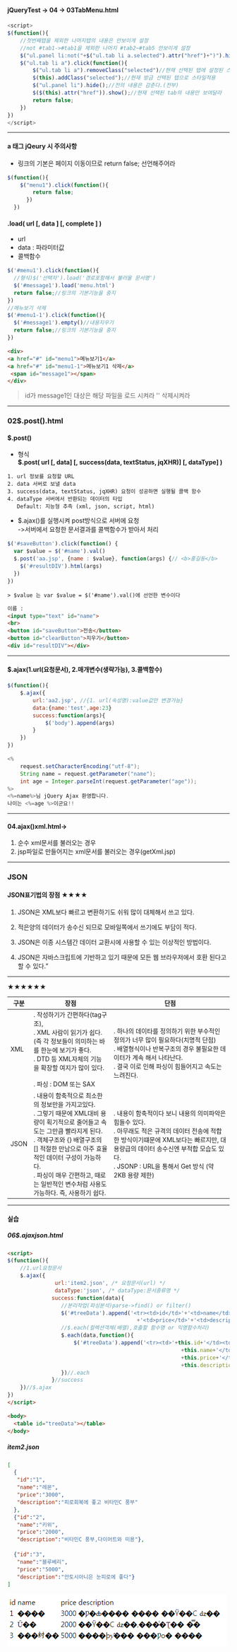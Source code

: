 #### jQueryTest -> 04 -> 03TabMenu.html

```js
<script>
$(function(){
    //첫번째탭을 제외한 나머지탭의 내용은 안보이게 설정
    //not #tab1->#tab1을 제외한 나머지 #tab2~#tab5 안보이게 설정
    $("ul.panel li:not("+$("ul.tab li a.selected").attr("href")+")").hide()
    $("ul.tab li a").click(function(){
        $("ul.tab li a").removeClass("selected")//현재 선택된 탭에 설정된 스타일해제
        $(this).addClass("selected");//현재 방금 선택된 탭으로 스타일적용
        $("ul.panel li").hide();//전의 내용은 감춘다.(전부)
        $($(this).attr("href")).show();//현재 선택된 tab의 내용만 보여달라
        return false;
    })
})
</script>
```

---

#### a 태그 jQeury 시 주의사항

-	링크의 기본은 페이지 이동이므로 return false; 선언해주어라

```js
$(function(){
    $("menu1").click(function(){
        return false;
      })
  })
```

#### .load( url [, data ] [, complete ] )

-	url
-	data : 파라미터값
-	콜백함수

```js
$('#menu1').click(function(){
  //형식)$('선택자').load('경로포함해서 불러올 문서명')
  $('#message1').load('menu.html')
  return false;//링크의 기본기능을 중지
})
//메뉴보기 삭제
$('#menu1-1').click(function(){
  $('#message1').empty()//내용지우기
  return false;//링크의 기본기능을 중지
})
```

```html
<div>
<a href="#" id="menu1">메뉴보기1</a>
<a href="#" id="menu1-1">메뉴보기1 삭제</a>
 <span id="message1"></span>
</div>
```

> id가 message1인 대상은 해당 파일을 로드 시켜라 '' 삭제시켜라

---

### 02$.post().html

#### $.post()

-	형식<br> **$.post( url [, data] [, success(data, textStatus, jqXHR)] [, dataType] )**

```
1. url 정보를 요청할 URL
2. data 서버로 보낼 data
3. success(data, textStatus, jqXHR) 요청이 성공하면 실행될 콜백 함수
4. dataType 서버에서 반환되는 데이터의 타입
   Default: 지능형 추측 (xml, json, script, html)
```

-	$.ajax()를 실행시켜 post방식으로 서버에 요청 <br> ->서버에서 요청한 문서결과를 콜백함수가 받아서 처리

```js
$('#saveButton').click(function() {
  var $value = $('#name').val()
  $.post('aa.jsp', {name : $value}, function(args) {// <b>홍길동</b>
    $('#resultDIV').html(args)
  })
})
```

```
> $value 는 var $value = $('#name').val()에 선언한 변수이다
```

```html
이름 :
<input type="text" id="name">
<br>
<button id="saveButton">전송</button>
<button id="clearButton">지우기</button>
<div id="resultDIV"></div>
```

---

#### $.ajax(1.url(요청문서), 2.매개변수(생략가능), 3.콜백함수)

```js
$(function(){
    $.ajax({
        url:'aa2.jsp', //{1. url(속성명):value값만 변경가능}
        data:{name:'test',age:23}
        success:function(args){
            $('body').append(args)
        }
    })
})
```

```java
<%
    request.setCharacterEncoding("utf-8");
    String name = request.getParameter("name");
    int age = Integer.parseInt(request.getParameter("age"));
%>
<%=name%>님 jQuery Ajax 환영합니다.
나이는 <%=age %>이군요!!
```

---

#### 04.ajax()xml.html->

1.	순수 xml문서를 불러오는 경우
2.	jsp파일로 만들어지는 xml문서를 불러오는 경우(getXml.jsp)

---

### JSON

#### JSON표기법의 장점 ★★★★

1.	JSON은 XML보다 빠르고 변환하기도 쉬워 많이 대체해서 쓰고 있다.
2.	적은양의 데이터가 송수신 되므로 모바일쪽에서 쓰기에도 부담이 적다.

3.	JSON은 이종 시스템간 데이터 교환시에 사용할 수 있는 이상적인 방법이다.

4.	JSON은 자바스크립트에 기반하고 있기 때문에 모든 웹 브라우저에서 호환 된다고 할 수 있다.”

---

★★★★★★

| 구분 | 장점                                                                                                                                                                                                                                                                                                                     | 단점                                                                                                                                                                                                                                             |
|------|--------------------------------------------------------------------------------------------------------------------------------------------------------------------------------------------------------------------------------------------------------------------------------------------------------------------------|--------------------------------------------------------------------------------------------------------------------------------------------------------------------------------------------------------------------------------------------------|
| XML  | . 작성하기가 간편하다(tag구조),<br>. XML 사람이 읽기가 쉽다.<br>(즉 각 정보들이 의미하는 바를 한눈에 보기가 좋다.<br>. DTD 등 XML자체의 기능을 확장할 여지가 많이 있다.<br><br>. 파싱 : DOM 또는 SAX                                                                                                                     | <br>. 하나의 데이타를 정의하기 위한 부수적인 정의가 너무 많이 필요하다(치명적 단점)<br>. 배열형식이나 반복구조의 경우 불필요한 데이터가 계속 해서 나타난다.<br>. 결국 이로 인해 파싱이 힘들어지고 속도는 느려진다.                               |
| JSON | . 내용이 함축적으로 최소한의 정보만을 가지고있다.<br>. 그렇기 때문에 XML대비 용량이 획기적으로 줄어들고 속도는 그만큼 빨라지게 된다.<br>. 객체구조와 {} 배열구조의 [] 적절한 만남으로 아주 효율적인 데이터 구성이 가능하다. <br>. 파싱이 매우 간편하고, 때로는 일반적인 변수처럼 사용도 가능하다. 즉, 사용하기 쉽다.<br> | . 내용이 함축적이다 보니 내용의 의미파악은 힘들수 있다. <br>. 아무래도 적은 규격의 데이터 전송에 적합한 방식이기떄문에 XML보다는 빠르지만, 대용량급의 데이터 송수신엔 부적합 모습도 있다. <br>. JSONP : URL을 통해서 Get 방식 (약 2KB 용량 제한) |

---

#### 실습

##### 06$.ajaxjson.html

```html
<script>
$(function(){
    //1.url요청문서
    $.ajax({
               url:'item2.json', /* 요청문서(url) */
               dataType:'json', /* dataType:문서종류명 */
              success:function(data){
                 //분리작업(파싱분석)parse->find() or filter()
                 $('#treeData').append('<tr><td>id</td>'+'<td>name</td>'
                                         +'<td>price</td>'+'<td>description</td></tr>')
                 //$.each(컬렉션객체(배열),호출할 함수명 or 익명함수처리)
                 $.each(data,function(){
                     $('#treeData').append('<tr><td>'+this.id+'</td><td>'
                                                       +this.name+'</td><td>'
                                                       +this.price+'</td><td>'
                                                       +this.description+'</td></tr>')
                 })//.each
              }//success
    })//$.ajax
})
</script>
```

```html
<body>
  <table id="treeData"></table>
</body>
```

##### item2.json

```json
[
  {
   "id":"1",
   "name":"레몬",
   "price":"3000",
   "description":"피로회복에 좋고 비타민C 풍부"
  },
  {"id":"2",
   "name":"키위",
   "price":"2000",
   "description":"비타민C 풍부,다이어트와 미용"},

  {"id":"3",
   "name":"블루베리",
   "price":"5000",
   "description":"안토시아니은 눈피로에 좋다"}
]

```

![asdfasdf](/assets/asdfasdf.GIF)
